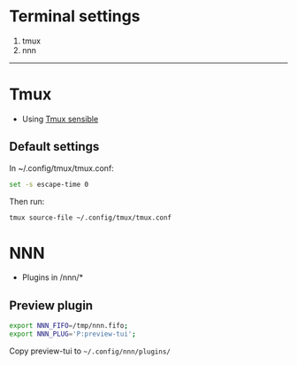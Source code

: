 # Terminal settings

1. tmux
2. nnn

------------
# Tmux

- Using [Tmux sensible](https://github.com/tmux-plugins/tmux-sensible)

## Default settings

In ~/.config/tmux/tmux.conf:

```sh
set -s escape-time 0
```

Then run:
```sh
tmux source-file ~/.config/tmux/tmux.conf
```

# NNN

- Plugins in /nnn/*

## Preview plugin
```sh
export NNN_FIFO=/tmp/nnn.fifo;
export NNN_PLUG='P:preview-tui';
```

Copy preview-tui to `~/.config/nnn/plugins/`
